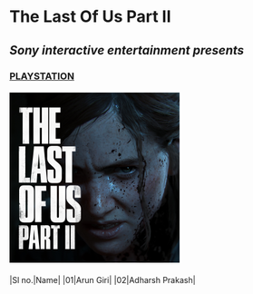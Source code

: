 # The Last Of Us Part II
## *Sony interactive entertainment presents*
### [PLAYSTATION](https://www.jecc.ac.in/)
#### ![image missing](https://github.com/sreeraj-kr/Run/blob/main/img/TLOU_P2_Box_Art_2.png)
|Sl no.|Name|
|01|Arun Giri|
|02|Adharsh Prakash|



